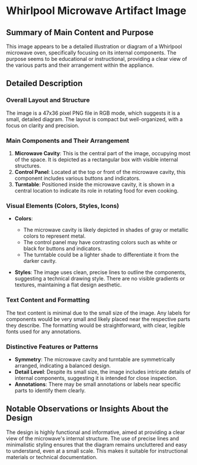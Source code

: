 # Whirlpool Microwave Artifact Image

## Summary of Main Content and Purpose
This image appears to be a detailed illustration or diagram of a Whirlpool microwave oven, specifically focusing on its internal components. The purpose seems to be educational or instructional, providing a clear view of the various parts and their arrangement within the appliance.

## Detailed Description

### Overall Layout and Structure
The image is a 47x36 pixel PNG file in RGB mode, which suggests it is a small, detailed diagram. The layout is compact but well-organized, with a focus on clarity and precision.

### Main Components and Their Arrangement
1. **Microwave Cavity**: This is the central part of the image, occupying most of the space. It is depicted as a rectangular box with visible internal structures.
2. **Control Panel**: Located at the top or front of the microwave cavity, this component includes various buttons and indicators.
3. **Turntable**: Positioned inside the microwave cavity, it is shown in a central location to indicate its role in rotating food for even cooking.

### Visual Elements (Colors, Styles, Icons)
- **Colors**:
  - The microwave cavity is likely depicted in shades of gray or metallic colors to represent metal.
  - The control panel may have contrasting colors such as white or black for buttons and indicators.
  - The turntable could be a lighter shade to differentiate it from the darker cavity.

- **Styles**: The image uses clean, precise lines to outline the components, suggesting a technical drawing style. There are no visible gradients or textures, maintaining a flat design aesthetic.

### Text Content and Formatting
The text content is minimal due to the small size of the image. Any labels for components would be very small and likely placed near the respective parts they describe. The formatting would be straightforward, with clear, legible fonts used for any annotations.

### Distinctive Features or Patterns
- **Symmetry**: The microwave cavity and turntable are symmetrically arranged, indicating a balanced design.
- **Detail Level**: Despite its small size, the image includes intricate details of internal components, suggesting it is intended for close inspection.
- **Annotations**: There may be small annotations or labels near specific parts to identify them clearly.

## Notable Observations or Insights About the Design
The design is highly functional and informative, aimed at providing a clear view of the microwave's internal structure. The use of precise lines and minimalistic styling ensures that the diagram remains uncluttered and easy to understand, even at a small scale. This makes it suitable for instructional materials or technical documentation.
